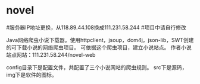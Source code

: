 # novel

#服务器IP地址更换，从118.89.44.108换成111.231.58.244
#项目中请自行修改

Java网络爬虫小说下载器。使用httpclient，jsoup，dom4j，json-lib，SWT创建的可下载小说的网络爬虫项目。
可依据这个爬虫项目，建立小说站点。
作者小说站点网站：111.231.58.244/novel-web

config目录下是配置文件，共配置了三个小说网站的爬虫规则。
src下是源码，img下是软件的图标。
